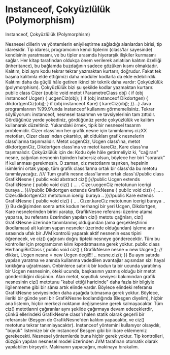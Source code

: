 # Instanceof, Çokyüzlülük (Polymorphism)


Instanceof, Çokyüzlülük (Polymorphism)



 Nesnesel dillerin ve yöntemlerin eniyileştirme sağladığı alanlardan birisi, tip idaresidir. Tip idaresi, programcının kendi tiplerini (class'lar sayesinde) kendisinin yaratmasını, ve bu tipler arasında hiyerarşik ilişkiler kurmasını sağlar.               Her kitap tarafından oldukça önem verilerek anlatılan kalıtım özelliği (inheritance), bu bağlamda buzdağının sadece gözüken kısmı olmaktadır. Kalıtım, bizi aynı kodu tekrar tekrar yazmaktan kurtarır, doğrudur. Fakat tek başına kalıtımla elde ettiğimizi daha modüler kodlarla da elde edebilirdik. Kalıtımı daha da güçlü hâle getiren ikinci bir teknik daha vardır: Çokyüzlülük (polymorphism).              Çokyüzlülük bizi şu şekilde kodlar yazmaktan kurtarır.               public class Cizer {public void metot (ParametreClass obj) {   if (obj instanceof Ucgen) {      ucgenCiz(obj);   }   if (obj instanceof Dikdortgen) {      dikdortgenCiz(obj);   }   if (obj instanceof Kare) {      kareCiz(obj);   }}...}              Java programlarının %99.9'unda instanceof kullanımı görmemelisiniz. Tekrar söylüyorum: instanceof, nesnesel tasarımın ve tavsiyelerinin tam zıttıdır. Gördüğünüz yerde yokediniz, gördüğünüz yerde çokyüzlülük ve kalıtım kullanarak düzeltiniz.              Yukarıdaki örnek, tipik bir nesnesel tasarım problemidir. Cizer class'ının her grafik nesne için tanımlanmış cizXX metotları, Cizer class'ından çıkartılıp, ait oldukları grafik nesnelerin class'larına taşınmalıdır. Metot ucgenCiz, Ucgen class'ına, metot dikdortgenCiz, Dikdortgen class'ına ve metot kareCiz, Kare class'ına taşınmalıdır.              Çokyüzlülük için de: Kodu öyle hâle getirmeliyiz ki, "cağıran" nesne, çağırılan nesnenin tipinden habersiz olsun, böylece her biri "sorarak" if kullanması gerekmesin.              O zaman, ciz metotlarını taşırken, hepsinin isimlerini ortak yapıp, tüm grafik class'larına ortak bir class'da bu metotu tanımlayacağız.                //// Tum grafik nesne class'larının ortak class'ı//public class GrafikNesne {  public void abstract ciz();}//public Ucgen extends GrafikNesne {  public void ciz() {       ...       . Cizer.ucgenCiz metotunun icerigi buraya ..  }}//public Dikdortgen extends GrafikNesne {  public void ciz() {       ...       . Cizer.dikdortgenCiz metotunun icerigi buraya ..  }}//public Kare extends GrafikNesne {  public void ciz() {       ..       . Cizer.kareCiz metotunun icerigi buraya ..  }}              Bu değişimden sonra artık kodun herhangi bir yeri Ucgen, Dikdortgen, Kare nesnelerinden birini yaratıp, GrafikNesne referansı üzerine atama yaparsa, bu referans üzerinden yapılan ciz() metotu çağrıları, ciz() GrafikNesne üzerinde tanımlanmış olduğundan (ama gerçekleştirimi (kodlaması) alt kalıtım yapan nesneler üzerinde olduğundan) işleme anı sırasında ufak bir JVM kontrolü yaparak aktif nesnenin esas tipini öğrenecek, ve ciz() çağrısını doğru tipteki nesneye gönderecektir. Tüm bu kontroller için programcının kılını kıpırdatmasına gerek yoktur.                public class HerhangiBirClass {  public void ciz() {     GrafikNesne nesne = new Ucgen(); // dikkat, Ucgen nesne = new Ucgen degil!!!     ..     nesne.ciz();  }}              Bu aynı satırda yapılan yaratma ve anında kullanma vadedilen avantajlar açısından sizi hayal kırıklığına uğratmasın. Onbinlerce satırlık bir kodun ta bir ucunda yaratılmış bir Ucgen nesnesinin, öteki ucunda, başkasının yazmış olduğu bir metot gönderildiğini düşünün. Alan metot, soyutluk seviyesi bakımından grafik nesnesinin ciz() metotunu "kabul ettiği haricinde" daha fazla bir bilgiyle ilgilenmeme gibi bir sânsı artık elinde vardır. Böylece elindeki referansı GrafikNesne seviyesinden daha aşağıda tutmasına gerek yoktur.              Böylece, ileriki bir günde yeni bir GrafikNesne kodlandığında (Beşgen diyelim), hiçbir ana listenin, hiçbir merkezi noktanın değişmesine gerek kalmayacaktır. Tüm ciz() metotlarıni çağıranlar aynı şekilde çağırmaya devam edeceklerdir, çünkü ellerindeki GrafikNesne class'ı halen statik olarak geçerli bir referanstır (Beşgen de GrafikNesne'den kalıtım yapacaktır, ve ciz() metotunu tekrar tanımlayacaktır).              Instanceof yöntemini kullanıyor olsaydık, "büyük" listemize bir de instanceof Besgen gibi bir ibare eklememiz gerekecekti. Nesnesel yöntemlerde buna hiçbir gerek yoktur. Tip kontrolleri, düzgün yapılan nesnesel model üzerinden JVM tarafınan otomatik olarak yapılabilen birşeydir. Makinanın yapacağını, makinaya bırakalım.




